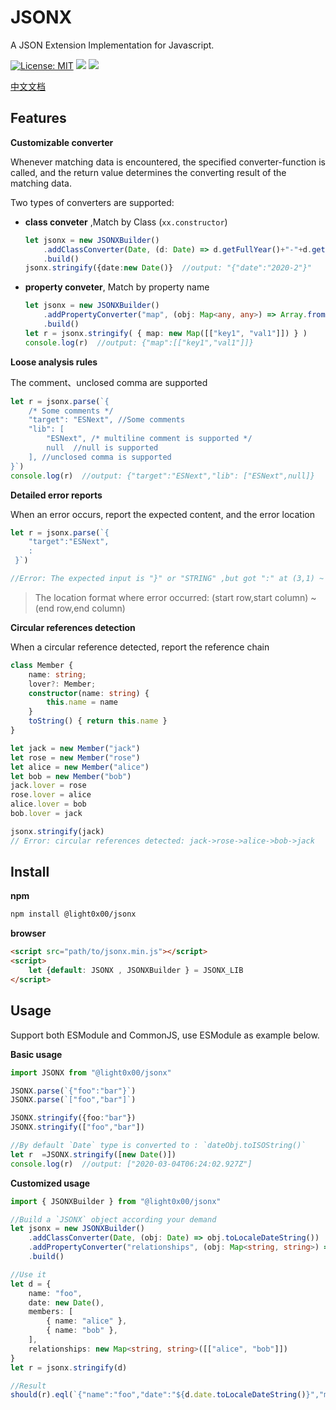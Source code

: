 # JSONX

A JSON Extension Implementation for Javascript.

[![License: MIT](https://img.shields.io/badge/License-MIT-yellow.svg)](https://opensource.org/licenses/MIT)  <a href="https://travis-ci.com/light0x00/jsonx"><img src="https://travis-ci.com/light0x00/jsonx.svg?branch=master"></a>  <a href="https://www.npmjs.com/package/@light0x00/jsonx"><img src="https://img.shields.io/npm/v/@light0x00/jsonx"></a>

[中文文档](./README.zh.md)

## Features

**Customizable converter**

Whenever matching data is encountered,  the specified converter-function is called,  and the return value determines the converting result of the matching data.

Two types of converters are supported:

- **class conveter** ,Match by Class (`xx.constructor`)
	```ts
	let jsonx = new JSONXBuilder()
		.addClassConverter(Date, (d: Date) => d.getFullYear()+"-"+d.getMonth())
		.build()
	jsonx.stringify({date:new Date()}  //output: "{"date":"2020-2"}"
	```
- **property conveter**, Match by property name

	```ts
	let jsonx = new JSONXBuilder()
		.addPropertyConverter("map", (obj: Map<any, any>) => Array.from(obj.entries()))
		.build()
	let r = jsonx.stringify( { map: new Map([["key1", "val1"]]) } )
	console.log(r)  //output: {"map":[["key1","val1"]]}
	```

**Loose analysis rules**

The comment、unclosed comma are supported

```ts
let r = jsonx.parse(`{
	/* Some comments */
	"target": "ESNext", //Some comments
	"lib": [
		"ESNext", /* multiline comment is supported */
		null  //null is supported
	], //unclosed comma is supported
}`)
console.log(r)  //output: {"target":"ESNext","lib": ["ESNext",null]}
```

**Detailed error reports**

When an error occurs, report the expected content, and the error location

```ts
let r = jsonx.parse(`{
	"target":"ESNext",
	:
 }`)

//Error: The expected input is "}" or "STRING" ,but got ":" at (3,1) ~ (3,2)
```

> The location format where error occurred: (start row,start column) ~ (end row,end column)


**Circular references detection**

When a circular reference detected, report the reference chain

```ts
class Member {
	name: string;
	lover?: Member;
	constructor(name: string) {
		this.name = name
	}
	toString() { return this.name }
}

let jack = new Member("jack")
let rose = new Member("rose")
let alice = new Member("alice")
let bob = new Member("bob")
jack.lover = rose
rose.lover = alice
alice.lover = bob
bob.lover = jack

jsonx.stringify(jack)
// Error: circular references detected: jack->rose->alice->bob->jack
```

## Install


**npm**

```bash
npm install @light0x00/jsonx
```

**browser**

```html
<script src="path/to/jsonx.min.js"></script>
<script>
	let {default: JSONX , JSONXBuilder } = JSONX_LIB 
</script>
```

## Usage

Support both ESModule and CommonJS, use ESModule as example below.

**Basic usage**

```ts
import JSONX from "@light0x00/jsonx"

JSONX.parse(`{"foo":"bar"}`)
JSONX.parse(`["foo","bar"]`)

JSONX.stringify({foo:"bar"})
JSONX.stringify(["foo","bar"])

//By default `Date` type is converted to : `dateObj.toISOString()`
let r  =JSONX.stringify([new Date()])
console.log(r)  //output: ["2020-03-04T06:24:02.927Z"]
```

**Customized usage**

```ts
import { JSONXBuilder } from "@light0x00/jsonx"

//Build a `JSONX` object according your demand
let jsonx = new JSONXBuilder()
	.addClassConverter(Date, (obj: Date) => obj.toLocaleDateString())
	.addPropertyConverter("relationships", (obj: Map<string, string>) => Array.from(obj.entries()))
	.build()

//Use it
let d = {
	name: "foo",
	date: new Date(),
	members: [
		{ name: "alice" },
		{ name: "bob" },
	],
	relationships: new Map<string, string>([["alice", "bob"]])
}
let r = jsonx.stringify(d)

//Result
should(r).eql(`{"name":"foo","date":"${d.date.toLocaleDateString()}","members":[{"name":"alice"},{"name":"bob"}],"relationships":[["alice","bob"]]}`)
```